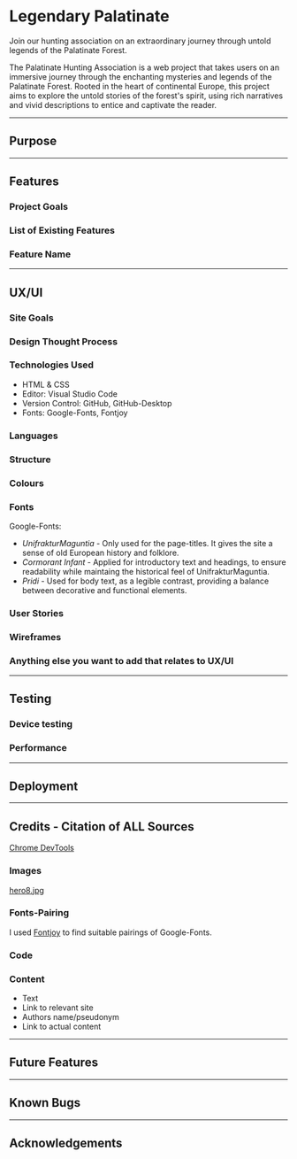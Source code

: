 # Legendary Palatinate

Join our hunting association on an extraordinary journey through untold legends of the Palatinate Forest.

The Palatinate Hunting Association is a web project that takes users on an immersive journey through the enchanting mysteries and legends of the Palatinate Forest. Rooted in the heart of continental Europe, this project aims to explore the untold stories of the forest's spirit, using rich narratives and vivid descriptions to entice and captivate the reader.

---

## Purpose

---

## Features

### Project Goals

### List of Existing Features

### Feature Name

---

## UX/UI

### Site Goals

### Design Thought Process

### Technologies Used

- HTML & CSS
- Editor: Visual Studio Code
- Version Control: GitHub, GitHub-Desktop
- Fonts: Google-Fonts, Fontjoy

### Languages

### Structure

### Colours

### Fonts

Google-Fonts:

- _UnifrakturMaguntia_ - Only used for the page-titles. It gives the site a sense of old European history and folklore.
- _Cormorant Infant_ - Applied for introductory text and headings, to ensure readability while maintaing the historical feel of UnifrakturMaguntia.
- _Pridi_ - Used for body text, as a legible contrast, providing a balance between decorative and functional elements.

### User Stories

### Wireframes

### Anything else you want to add that relates to UX/UI

---

## Testing

### Device testing

### Performance

---

## Deployment

---

## Credits - Citation of ALL Sources

[Chrome DevTools](https://developer.chrome.com/docs/devtools/)

### Images

[hero8.jpg](https://commons.wikimedia.org/wiki/File:Blick_in_den_Pf%C3%A4lzerwald_von_der_Burg_Neuscharfeneck.jpg)

### Fonts-Pairing

I used [Fontjoy](https://fontjoy.com/) to find suitable pairings of Google-Fonts.

### Code

### Content

- Text
- Link to relevant site
- Authors name/pseudonym
- Link to actual content

---

## Future Features

---

## Known Bugs

---

## Acknowledgements
